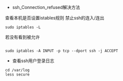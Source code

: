 * ssh_Connection_refused解决方法

查看本机是否设置istables规则 禁止ssh的连入/连出
```
sudo iptables -L
```

若没有看到被允许
```

sudo iptables -A INPUT -p tcp --dport ssh -j ACCEPT
```

* 查看ssh用户登录日志
```
cd /var/log
less secure
```